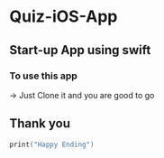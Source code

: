 
# Quiz-iOS-App
## Start-up App using swift
### 

### To use this app
-> Just Clone it and you are good to go
### 


## Thank you
 <!-- To print any code use ```__language__Program__ ``` -->
``` swift
print("Happy Ending")
```
